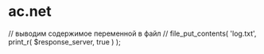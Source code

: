 # ac.net
// выводим содержимое переменной в файл
// file_put_contents( 'log.txt', print_r( $response_server, true ) );
